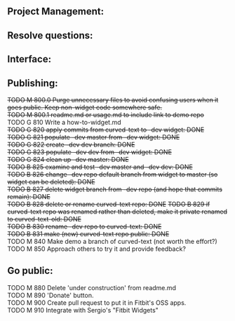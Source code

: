Project Management:
-

Resolve questions:
-

Interface:
-

Publishing:
-
~~TODO M 800.0 Purge unnecessary files to avoid confusing users when it goes public. Keep non-widget code somewhere safe.~~\
~~TODO M 800.1 readme.md or usage.md to include link to demo repo~~\
TODO G 810 Write a how-to-widget.md\
~~TODO G 820 apply commits from curved-text to -dev widget: DONE~~\
~~TODO G 821 populate -dev master from -dev widget: DONE~~\
~~TODO G 822 create -dev dev branch: DONE~~\
~~TODO G 823 populate -dev dev from -dev widget: DONE~~\
~~TODO G 824 clean up -dev master: DONE~~\
~~TODO B 825 examine and test -dev master and -dev dev: DONE~~\
~~TODO B 826 change -dev repo default branch from widget to master (so widget can be deleted): DONE~~\
~~TODO B 827 delete widget branch from -dev repo (and hope that commits remain): DONE~~\
~~TODO B 828 delete or rename curved-text repo: DONE~~
~~TODO B 829 if curved-text repo was renamed rather than deleted, make it private renamed to curved-text-old: DONE~~\
~~TODO B 830 rename -dev repo to curved-text: DONE~~\
~~TODO B 831 make (new) curved-text repo public: DONE~~\
TODO M 840 Make demo a branch of curved-text (not worth the effort?)\
TODO M 850 Approach others to try it and provide feedback?

 Go public:
 -
TODO M 880 Delete 'under construction' from readme.md\
TODO M 890 'Donate' button.\
TODO M 900 Create pull request to put it in Fitbit's OSS apps.\
TODO M 910 Integrate with Sergio's "Fitbit Widgets"
